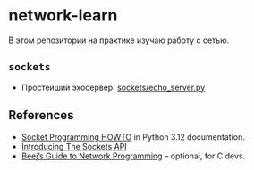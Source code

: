 # network-learn

В этом репозитории на практике изучаю работу с сетью.

## `sockets`

- Простейший эхосервер: [sockets/echo_server.py](sockets/echo_server.py)

## References

- [Socket Programming HOWTO](https://docs.python.org/3.12/howto/sockets.html) in Python 3.12 documentation.
- [Introducing The Sockets API](https://beej.us/guide/bgnet0/html/split/introducing-the-sockets-api.html#introducing-the-sockets-api)
- [Beej’s Guide to Network Programming](https://beej.us/guide/bgnet) – optional, for C devs.
